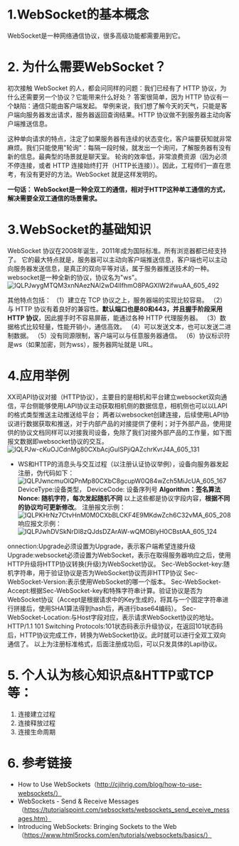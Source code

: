 # 1.WebSocket的基本概念
WebSocket是一种网络通信协议，很多高级功能都需要用到它。

# 2. 为什么需要WebSocket？
初次接触 WebSocket 的人，都会问同样的问题：我们已经有了 HTTP 协议，为什么还需要另一个协议？它能带来什么好处？
答案很简单，因为 HTTP 协议有一个缺陷：通信只能由客户端发起。
举例来说，我们想了解今天的天气，只能是客户端向服务器发出请求，服务器返回查询结果。HTTP 协议做不到服务器主动向客户端推送信息。

这种单向请求的特点，注定了如果服务器有连续的状态变化，客户端要获知就非常麻烦。我们只能使用"轮询"：每隔一段时候，就发出一个询问，了解服务器有没有新的信息。最典型的场景就是聊天室。
轮询的效率低，非常浪费资源（因为必须不停连接，或者 HTTP 连接始终打开（HTTP长连接））。因此，工程师们一直在思考，有没有更好的方法。WebSocket 就是这样发明的。

**一句话： WebSocket是一种全双工的通信，相对于HTTP这种单工通信的方式，解决需要全双工通信的场景需求。**

# 3.WebSocket的基础知识
WebSocket 协议在2008年诞生，2011年成为国际标准。所有浏览器都已经支持了。
它的最大特点就是，服务器可以主动向客户端推送信息，客户端也可以主动向服务器发送信息，是真正的双向平等对话，属于服务器推送技术的一种。websocket是一种全新的协议，协议名为"ws"。
![lQLPJwygMTQM3xnNAezNAl2wD4lIfhmO8PAGXIW2ifwuAA_605_492](https://github.com/HuaHero/CS-Notes/assets/2776844/cfd9b458-3a27-42a7-a964-2b0e40657255)

其他特点包括：
（1）建立在 TCP 协议之上，服务器端的实现比较容易。
（2）与 HTTP 协议有着良好的兼容性。**默认端口也是80和443，并且握手阶段采用 HTTP 协议**，因此握手时不容易屏蔽，能通过各种 HTTP 代理服务器。
（3）数据格式比较轻量，性能开销小，通信高效。
（4）可以发送文本，也可以发送二进制数据。
（5）没有同源限制，客户端可以与任意服务器通信。
（6）协议标识符是ws（如果加密，则为wss），服务器网址就是 URL。

# 4.应用举例
XX司API协议对接（HTTP协议），主要目的是相机和平台建立websocket双向通信，平台侧能够使用LAPI协议主动获取相机侧的数据信息，相机侧也可以以LAPI的格式类型推送主动推送给平台；
两者以websocket创建连接，后续使用LAPI协议进行数据获取和推送，对于内部产品的对接提供了便利；对于外部产品，使用提供的协议文档同样可以对接我司设备，免除了我们对接外部产品的工作量，如下图报文数据即websocket协议的交互。
![lQLPJw-cKuOJCdnMg80CXbAcjGulSPjiQAZchrKvrJ4A_605_131](https://github.com/HuaHero/CS-Notes/assets/2776844/92277af6-dfdf-4256-9504-3729a4e7510f)

* WS和HTTP的消息头与交互过程（以注册认证协议举例），设备向服务器发起注册，伪代码如下：
 ![lQLPJwncmuOlQPnMp80CXbC8gcupW0Q84wZch5MiJcUA_605_167](https://github.com/HuaHero/CS-Notes/assets/2776844/e36bd3dd-89f0-4fb8-88a5-e739d675fd60)
DeviceType:设备类型，
DeviceCode: 设备序列号
**Algorithm：签名算法**
**Nonce: 随机字符，每次发起随机不同**
以上这些都是协议字段内容，**根据不同的协议均可更新修改**。
注册报文示例：
![lQLPKHrNz7CtvHnM0M0CXbBLCKF4E9MKdwZch6C32vMA_605_208](https://github.com/HuaHero/CS-Notes/assets/2776844/631608f6-748c-4f96-9168-9f3dd0b758cc)
响应报文示例：
![lQLPJwhDVSkNrDl8zQJdsDZArAW-wQMOBlyH0CBstAA_605_124](https://github.com/HuaHero/CS-Notes/assets/2776844/20923a05-04b3-4d29-b145-ff89485e1c26)

onnection:Upgrade必须设置为Upgrade，表示客户端希望连接升级
Upgrade:websocket必须设置为WebSocket，表示在取得服务器响应之后，使用HTTP升级将HTTP协议转换(升级)为WebSocket协议。
Sec-WebSocket-key:随机字符串，用于验证协议是否为WebSocket协议而非HTTP协议
Sec-WebSocket-Version:表示使用WebSocket的哪一个版本。
Sec-WebSocket-Accept:根据Sec-WebSocket-key和特殊字符串计算。验证协议是否为WebSocket协议（Accept是根据请求中的Key生成的，将其与一个固定字符串进行拼接后，使用SHA1算法得到hash后，再进行base64编码）。
Sec-WebSocket-Location:与Host字段对应，表示请求WebSocket协议的地址。
HTTP/1.1 101 Switching Protocols:101状态码表示升级协议，在返回101状态码后，HTTP协议完成工作，转换为WebSocket协议。此时就可以进行全双工双向通信了。
以上为注册标准格式，后面注册成功后，可以只发具体的Lapi协议。

# 5. 个人认为核心知识点&HTTP或TCP等：
 1. 连接建立过程
 2. 连接释放过程
 3. 连接生命周期

# 6. 参考链接
* How to Use WebSockets（http://cjihrig.com/blog/how-to-use-websockets/）
* WebSockets - Send & Receive Messages（https://tutorialspoint.com/sebsockets/websockets_send_eceive_messages.htm）
* Introducing WebSockets: Bringing Sockets to the Web（https://www.html5rocks.com/en/tutorials/websockets/basics/）







